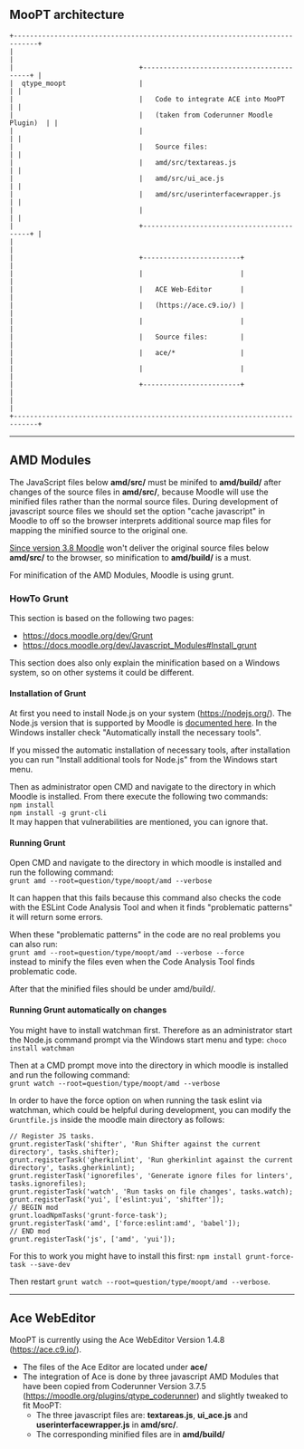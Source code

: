## MooPT architecture

```
+----------------------------------------------------------------------------+
|                                                                            |
|                               +------------------------------------------+ |
|  qtype_moopt                  |                                          | |
|                               |   Code to integrate ACE into MooPT       | |
|                               |   (taken from Coderunner Moodle Plugin)  | |
|                               |                                          | |
|                               |   Source files:                          | |
|                               |   amd/src/textareas.js                   | |
|                               |   amd/src/ui_ace.js                      | |
|                               |   amd/src/userinterfacewrapper.js        | |
|                               |                                          | |
|                               +------------------------------------------+ |
|                                                                            |
|                               +------------------------+                   |
|                               |                        |                   |
|                               |   ACE Web-Editor       |                   |
|                               |   (https://ace.c9.io/) |                   |
|                               |                        |                   |
|                               |   Source files:        |                   |
|                               |   ace/*                |                   |
|                               |                        |                   |
|                               +------------------------+                   |
|                                                                            |
+----------------------------------------------------------------------------+
```

----------

## AMD Modules

The JavaScript files below **amd/src/** must be minifed to **amd/build/** after changes of the source files in **amd/src/**, because Moodle will use the minified files rather than the normal source files. During development of javascript source files we should set the option "cache javascript" in Moodle to off so the browser interprets additional source map files for mapping the minified source to the original one. 

[Since version 3.8 Moodle](https://docs.moodle.org/dev/Javascript_Modules#Development_mode_.28Moodle_v3.8_and_above.29) won't deliver the original source files below **amd/src/** to the browser, so minification to **amd/build/** is a must.

For minification of the AMD Modules, Moodle is using grunt.


### HowTo Grunt
This section is based on the following two pages:   
 - https://docs.moodle.org/dev/Grunt  
 - https://docs.moodle.org/dev/Javascript_Modules#Install_grunt  

This section does also only explain the minification based on a Windows system, so on other systems it could be different.

#### Installation of Grunt
At first you need to install Node.js on your system (https://nodejs.org/). The Node.js version that is supported by Moodle is [documented here](https://docs.moodle.org/dev/Javascript_Modules#Install_NVM_and_Node). In the Windows installer check "Automatically install the necessary tools".

If you missed the automatic installation of necessary tools, after installation you can run "Install additional tools for Node.js" from the Windows start menu.

Then as administrator open CMD and navigate to the directory in which Moodle is installed.
From there execute the following two commands:  
```npm install```  
```npm install -g grunt-cli```  
It may happen that vulnerabilities are mentioned, you can ignore that.


#### Running Grunt

Open CMD and navigate to the directory in which moodle is installed and run the following command:   
```grunt amd --root=question/type/moopt/amd --verbose```  

It can happen that this fails because this command also checks the code with the ESLint Code Analysis Tool and when it finds "problematic patterns" it will return some errors. 

When these "problematic patterns" in the code are no real problems you can also run:   
```grunt amd --root=question/type/moopt/amd --verbose --force```   
instead to minify the files even when the Code Analysis Tool finds problematic code.

After that the minified files should be under amd/build/.

#### Running Grunt automatically on changes

You might have to install watchman first. Therefore as an administrator start the Node.js command prompt via the Windows start menu and type:
```choco install watchman```

Then at a CMD prompt move into the directory in which moodle is installed and run the following command:   
```grunt watch --root=question/type/moopt/amd --verbose```  

In order to have the force option on when running the task eslint via watchman, which could be helpful during development, you can modify the `Gruntfile.js` inside the moodle main directory as follows:

```
// Register JS tasks.
grunt.registerTask('shifter', 'Run Shifter against the current directory', tasks.shifter);
grunt.registerTask('gherkinlint', 'Run gherkinlint against the current directory', tasks.gherkinlint);
grunt.registerTask('ignorefiles', 'Generate ignore files for linters', tasks.ignorefiles);
grunt.registerTask('watch', 'Run tasks on file changes', tasks.watch);
grunt.registerTask('yui', ['eslint:yui', 'shifter']);
// BEGIN mod
grunt.loadNpmTasks('grunt-force-task');
grunt.registerTask('amd', ['force:eslint:amd', 'babel']);
// END mod
grunt.registerTask('js', ['amd', 'yui']);
```

For this to work you might have to install this first:
```npm install grunt-force-task --save-dev```

Then restart `grunt watch --root=question/type/moopt/amd --verbose`.

----------

## Ace WebEditor

MooPT is currently using the Ace WebEditor Version 1.4.8 (https://ace.c9.io/).  

- The files of the Ace Editor are located under **ace/**  
- The integration of Ace is done by three javascript AMD Modules that have been copied from Coderunner Version 3.7.5 (https://moodle.org/plugins/qtype_coderunner) and slightly tweaked to fit MooPT:
  * The three javascript files are: **textareas.js**, **ui_ace.js** and **userinterfacewrapper.js** in **amd/src/**.
  * The corresponding minified files are in **amd/build/**